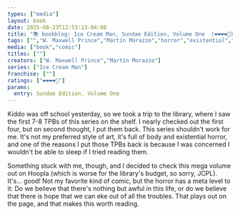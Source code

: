 ```yaml
---
types: ["media"]
layout: book
date: 2025-08-23T12:53:13-04:00
title: "📚 bookblog: Ice Cream Man, Sundae Edition, Volume One  (❤️❤️❤️❤️🖤)"
tags: ["","W. Maxwell Prince","Martín Morazzo","horror","existential","existential horror","hope","Ice Cream Man",""]
media: ["book","comic"]
titles: [""]
creators: ["W. Maxwell Prince","Martín Morazzo"]
series: ["Ice Cream Man"]
franchise: [""]
ratings: ["❤️❤️❤️❤️🖤"]
params:
  entry: Sundae Edition, Volume One
---
```


Kiddo was off school yesterday, so we took a trip to the library, where I saw the first 7-8 TPBs of this series on the shelf. I nearly checked out the first four, but on second thought, I put them back. This series shouldn't work for me. It's not my preferred style of art, it's full of body and existential horror, and one of the reasons I put those TPBs back is because I was concerned I wouldn't be able to sleep if I tried reading them.

Something stuck with me, though, and I decided to check this mega volume out on Hoopla (which is worse for the library's budget, so sorry, JCPL). It's... good! Not my favorite kind of comic, but the horror has a meta level to it: Do we believe that there's nothing but awful in this life, or do we believe that there is hope that we can eke out of all the troubles. That plays out on the page, and that makes this worth reading.